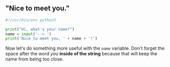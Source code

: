## "Nice to meet you."

```python
#!/usr/bin/env python3

print("Hi, what's your name?")
name = input('--> ')
print('Nice to meet you, ' + name + '!')
```

Now let's do something more useful with the `name` variable. Don't forget
the space after the word *you* **inside of the string** because that will
keep the name from being too close.
